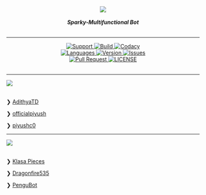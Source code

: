 <div align="center">
 <img src="https://cdn.discordapp.com/attachments/489475256499568641/548190085057740822/Github_logo.png" align="center">
<br>
<br>
<strong><i>Sparky-Multifunctional Bot</i></strong>
<br>
<br>
<hr>

<a href="https://discord.gg/6QJUM7R">
    <img src="https://img.shields.io/discord/502930687503106068.svg?colorB=Blue&logo=discord&label=Support&style=for-the-badge" alt="Support">
</a>

<a href="https://travis-ci.com/Sparky-Discord-Bot/Sparky">
    <img src="https://img.shields.io/travis/com/Sparky-Discord-Bot/Sparky.svg?style=for-the-badge" alt="Build">
</a>

<a href="https://github.com/Sparky-Discord-Bot/Sparky">
    <img src="https://img.shields.io/codacy/grade/02f6a273149c4b2fa37b11e59efa478f.svg?style=for-the-badge" alt="Codacy">
</a>

<br>

<a href="https://github.com/Sparky-Discord-Bot/Sparky">
    <img src="https://img.shields.io/github/languages/top/Sparky-Discord-Bot/Sparky.svg?colorB=Yellow&style=for-the-badge" alt="Languages">
</a>

<a href="https://github.com/Sparky-Discord-Bot/Sparky">
    <img src="https://img.shields.io/github/package-json/v/Sparky-Discord-Bot/Sparky.svg?colorB=Orange&style=for-the-badge" alt="Version">
</a>

<a href="https://github.com/Sparky-Discord-Bot/Sparky/issues">
    <img src="https://img.shields.io/github/issues/Sparky-Discord-Bot/Sparky.svg?style=for-the-badge" alt="Issues">
</a>

<br>

<a href="https://github.com/Sparky-Discord-Bot/Sparky/pulls">
    <img src="https://img.shields.io/github/issues-pr/Sparky-Discord-Bot/Sparky.svg?style=for-the-badge" alt="Pull Request">
</a>
<a href="https://github.com/Sparky-Discord-Bot/Sparky/blob/master/LICENSE"><img src="https://img.shields.io/github/license/Sparky-Discord-Bot/Sparky.svg?style=for-the-badge" alt="LICENSE">
</a>

<br>
<br>
<hr>
</div>

<img src="https://de11-engine.flamingtext.com/netfu/tmp28007/coollogo_com-248191212.png" align="left">
<br>
<br>

❯ [AdithyaTD](https://github.com/AdityaTD)

❯ [officialpiyush](https://github.com/officialpiyush)

❯ [piyushc0](https://github.com/piyushc0)

<hr>

<img src="https://de5-engine.flamingtext.com/netfu/tmp28004/coollogo_com-25096292.png" align="left">
<br>
<br>

❯ [Klasa Pieces](https://github.com/dirigeants/klasa-pieces/)

❯ [Dragonfire535](https://github.com/dragonfire535)

❯ [PenguBot](https://github.com/AdityaTD/PenguBot)

